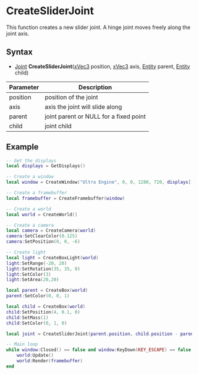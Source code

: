 # CreateSliderJoint

This function creates a new slider joint. A hinge joint moves freely along the joint axis.

## Syntax

- [Joint](Joint.md) **CreateSliderJoint**([xVec3](xVec3.md) position, [xVec3](xVec3.md) axis, [Entity](Entity.md) parent, [Entity](Entity.md) child)

| Parameter | Description |
|---|---|
| position | position of the joint |
| axis | axis the joint will slide along |
| parent | joint parent or NULL for a fixed point |
| child | joint child |

## Example

```lua
-- Get the displays
local displays = GetDisplays()

-- Create a window
local window = CreateWindow("Ultra Engine", 0, 0, 1280, 720, displays[1], WINDOW_CENTER | WINDOW_TITLEBAR)

-- Create a framebuffer
local framebuffer = CreateFramebuffer(window)

-- Create a world
local world = CreateWorld()

-- Create a camera    
local camera = CreateCamera(world)
camera:SetClearColor(0.125)
camera:SetPosition(0, 0, -6)

-- Create light
local light = CreateBoxLight(world)
light:SetRange(-20, 20)
light:SetRotation(35, 35, 0)
light:SetColor(3)
light:SetArea(20,20)

local parent = CreateBox(world)
parent:SetColor(0, 0, 1)

local child = CreateBox(world)
child:SetPosition(4, 0.1, 0)
child:SetMass(1)
child:SetColor(0, 1, 0)

local joint = CreateSliderJoint(parent.position, child.position - parent.position, parent, child)

-- Main loop
while window:Closed() == false and window:KeyDown(KEY_ESCAPE) == false do
    world:Update()
    world:Render(framebuffer)
end
```
